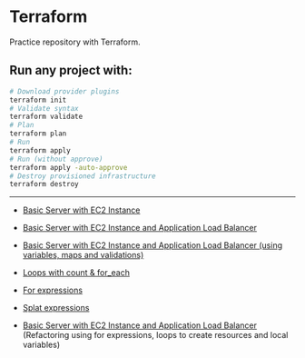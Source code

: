 # Terraform

Practice repository with Terraform.

## Run any project with:
```bash
# Download provider plugins
terraform init
# Validate syntax
terraform validate
# Plan
terraform plan
# Run
terraform apply
# Run (without approve)
terraform apply -auto-approve
# Destroy provisioned infrastructure
terraform destroy
```

---

+ [Basic Server with EC2 Instance](./basic-server-with-ec2/)

+ [Basic Server with EC2 Instance and Application Load Balancer](./ec2-with-loadbalancer/)

+ [Basic Server with EC2 Instance and Application Load Balancer (using variables, maps and validations)](./infra-reutilizable/)

+ [Loops with count & for_each](./loops-count%26foreach/)

+ [For expressions](./for-expressions/)

+ [Splat expressions](./splat-expressions/)

+ [Basic Server with EC2 Instance and Application Load Balancer](./infra-reutilizable-refactor/) (Refactoring using for expressions, loops to create resources and local variables)